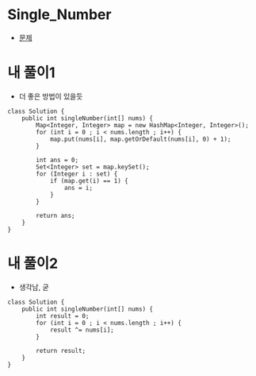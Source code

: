 # Single_Number
- [문제](https://leetcode.com/problems/single-number/)


# 내 풀이1
- 더 좋은 방법이 있을듯
```
class Solution {
    public int singleNumber(int[] nums) {
        Map<Integer, Integer> map = new HashMap<Integer, Integer>();
        for (int i = 0 ; i < nums.length ; i++) {
            map.put(nums[i], map.getOrDefault(nums[i], 0) + 1);
        }

        int ans = 0;
        Set<Integer> set = map.keySet();
        for (Integer i : set) {
            if (map.get(i) == 1) {
                ans = i;
            }
        }

        return ans;
    }
}
```


# 내 풀이2
- 생각남, 굳
```
class Solution {
    public int singleNumber(int[] nums) {
        int result = 0;
        for (int i = 0 ; i < nums.length ; i++) {
            result ^= nums[i];
        }

        return result;
    }
}
```